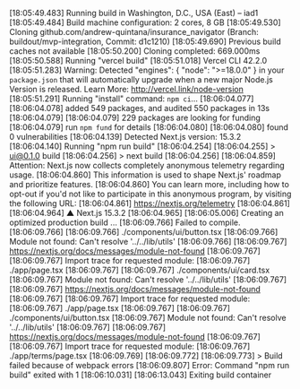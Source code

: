 [18:05:49.483] Running build in Washington, D.C., USA (East) – iad1
[18:05:49.484] Build machine configuration: 2 cores, 8 GB
[18:05:49.530] Cloning github.com/andrew-quintana/insurance_navigator (Branch: buildout/mvp-integration, Commit: d1c1210)
[18:05:49.690] Previous build caches not available
[18:05:50.200] Cloning completed: 669.000ms
[18:05:50.588] Running "vercel build"
[18:05:51.018] Vercel CLI 42.2.0
[18:05:51.283] Warning: Detected "engines": { "node": ">=18.0.0" } in your `package.json` that will automatically upgrade when a new major Node.js Version is released. Learn More: http://vercel.link/node-version
[18:05:51.291] Running "install" command: `npm ci`...
[18:06:04.077] 
[18:06:04.078] added 549 packages, and audited 550 packages in 13s
[18:06:04.079] 
[18:06:04.079] 229 packages are looking for funding
[18:06:04.079]   run `npm fund` for details
[18:06:04.080] 
[18:06:04.080] found 0 vulnerabilities
[18:06:04.139] Detected Next.js version: 15.3.2
[18:06:04.140] Running "npm run build"
[18:06:04.254] 
[18:06:04.255] > ui@0.1.0 build
[18:06:04.256] > next build
[18:06:04.256] 
[18:06:04.859] Attention: Next.js now collects completely anonymous telemetry regarding usage.
[18:06:04.860] This information is used to shape Next.js' roadmap and prioritize features.
[18:06:04.860] You can learn more, including how to opt-out if you'd not like to participate in this anonymous program, by visiting the following URL:
[18:06:04.861] https://nextjs.org/telemetry
[18:06:04.861] 
[18:06:04.964]    ▲ Next.js 15.3.2
[18:06:04.965] 
[18:06:05.006]    Creating an optimized production build ...
[18:06:09.766] Failed to compile.
[18:06:09.766] 
[18:06:09.766] ./components/ui/button.tsx
[18:06:09.766] Module not found: Can't resolve '../../lib/utils'
[18:06:09.766] 
[18:06:09.767] https://nextjs.org/docs/messages/module-not-found
[18:06:09.767] 
[18:06:09.767] Import trace for requested module:
[18:06:09.767] ./app/page.tsx
[18:06:09.767] 
[18:06:09.767] ./components/ui/card.tsx
[18:06:09.767] Module not found: Can't resolve '../../lib/utils'
[18:06:09.767] 
[18:06:09.767] https://nextjs.org/docs/messages/module-not-found
[18:06:09.767] 
[18:06:09.767] Import trace for requested module:
[18:06:09.767] ./app/page.tsx
[18:06:09.767] 
[18:06:09.767] ./components/ui/button.tsx
[18:06:09.767] Module not found: Can't resolve '../../lib/utils'
[18:06:09.767] 
[18:06:09.767] https://nextjs.org/docs/messages/module-not-found
[18:06:09.767] 
[18:06:09.767] Import trace for requested module:
[18:06:09.767] ./app/terms/page.tsx
[18:06:09.769] 
[18:06:09.772] 
[18:06:09.773] > Build failed because of webpack errors
[18:06:09.807] Error: Command "npm run build" exited with 1
[18:06:10.031] 
[18:06:13.043] Exiting build container